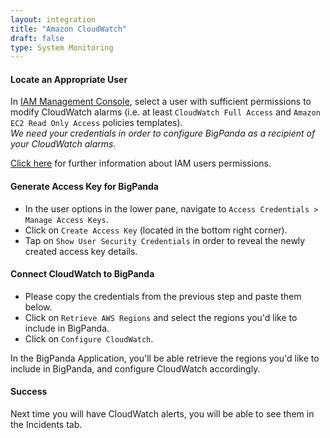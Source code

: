 ```yaml
---
layout: integration 
title: "Amazon CloudWatch"
draft: false
type: System Monitoring
---
```


#### Locate an Appropriate User
In [IAM Management Console](https://console.aws.amazon.com/iam/home?#users), select a user with sufficient permissions to modify CloudWatch alarms (i.e. at least `CloudWatch Full Access` and `Amazon EC2 Read Only Access` policies templates).    
*We need your credentials in order to configure BigPanda as a recipient of your CloudWatch alarms.*

[Click here](http://docs.aws.amazon.com/IAM/latest/UserGuide/ManagingCredentials.html) for further information about IAM users permissions.

<!-- section-separator -->

#### Generate Access Key for BigPanda
* In the user options in the lower pane, navigate to `Access Credentials > Manage Access Keys`.
* Click on `Create Access Key` (located in the bottom right corner).
* Tap on `Show User Security Credentials` in order to reveal the newly created access key details.

<!-- section-separator -->

#### Connect CloudWatch to BigPanda
<!-- app-only-start -->
* Please copy the credentials from the previous step and paste them below.  
* Click on `Retrieve AWS Regions` and select the regions you'd like to include in BigPanda.
* Click on `Configure CloudWatch`.
<!-- include 'integrations/cloudwatch/cloudwatch' -->

<!-- app-only-end -->

<!-- docs-only-start -->

In the BigPanda Application, you'll be able retrieve the regions you'd like to include in BigPanda, and configure CloudWatch accordingly.

<!-- docs-only-end -->

<!-- section-separator -->

#### Success
Next time you will have CloudWatch alerts, you will be able to see them in the Incidents tab.
